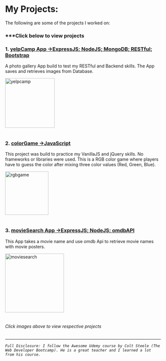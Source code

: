 
# My Projects:
The following are some of the projects I worked on:
### ***Click below to view projects

### 1. [yelpCamp App  ->ExpressJS; NodeJS; MongoDB; RESTful; Bootstrap](https://learnwithcolt-mo2020.c9users.io/)

A photo gallery App build to test my RESTful and Backend skills. The App saves and retrieves images from Database.

<a href="https://learnwithcolt-mo2020.c9users.io/">
<img height="160" alt="yelpcamp" src="https://user-images.githubusercontent.com/9574723/48050972-f6b86a80-e1a3-11e8-93f1-cb0fdb0a143d.png">
</a>
<br><br>



### 2. [colorGame  ->JavaScript](https://mohibullahkamal.github.io/myProjects/)

This project was build to practice my VanillaJS and jQuery skills. No frameworks or libraries were used. This is a RGB color game where players have to guess the color after mixing three color values (Red, Green, Blue).

[<img height="140" alt="rgbgame" src="https://user-images.githubusercontent.com/9574723/48049557-5c562800-e19f-11e8-8a3e-60df3d415432.png">](https://mohibullahkamal.github.io/myProjects/)
<br><br>



### 3. [movieSearch App  ->ExpressJS; NodeJS; omdbAPI](https://movie-mo2020.c9users.io/)

This App takes a movie name and use omdb Api to retrieve movie names with movie posters.

<a href="https://movie-mo2020.c9users.io/">
<img height="190" alt="moviesearch" src="https://user-images.githubusercontent.com/9574723/48049559-5d875500-e19f-11e8-891a-21c1405d0516.png">
</a>
<br><br>


###### Click images above to view respective projects
---
*`Full Disclosure: I follow the Awesome Udemy course by Colt Steele (The Web Developer Bootcamp). He is a great teacher and I learned a lot from his course.`*
